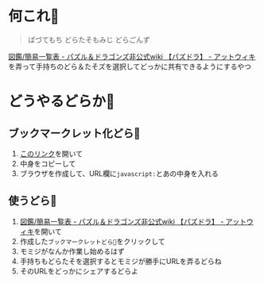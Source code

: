 # 何これ🐉
> ぱづてもち
> どらたそもみじ
> どらごんず

[図鑑/簡易一覧表 - パズル＆ドラゴンズ非公式wiki 【パズドラ】 - アットウィキ](https://www18.atwiki.jp/pazdra/pages/1659.html)を弄って手持ちのどら＆たそズを選択してどっかに共有できるようにするやつ

# どうやるどらか🐉
## ブックマークレット化どら🐉
1. [このリンク](https://raw.githubusercontent.com/eky/dora-taso-momiji/master/dist/main.js)を開いて
2. 中身をコピーして
3. ブラウザを作成して、URL欄に`javascript:`とあの中身を入れる

## 使うどら🐉
1. [図鑑/簡易一覧表 - パズル＆ドラゴンズ非公式wiki 【パズドラ】 - アットウィキ](https://www18.atwiki.jp/pazdra/pages/1659.html)を開いて
2. 作成した`ブックマークレットどら🐉`をクリックして
3. モミジがなんか作業し始めるはず
4. 手持ちもどらたそを選択するとモミジが勝手にURLを弄るどらね
5. そのURLをどっかにシェアするどらよ
